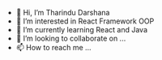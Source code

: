 - 👋 Hi, I’m Tharindu Darshana
- 👀 I’m interested in React Framework OOP
- 🌱 I’m currently learning React and Java 
- 💞️ I’m looking to collaborate on ...
- 📫 How to reach me ...

<!---
Tharindudpathiraja/Tharindudpathiraja is a ✨ special ✨ repository because its `README.md` (this file) appears on your GitHub profile.
You can click the Preview link to take a look at your changes.
--->
